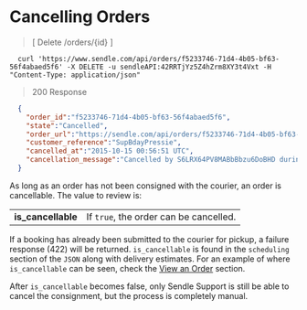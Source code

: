 # Cancelling Orders

> [ Delete /orders/{id} ]

```shell
  curl 'https://www.sendle.com/api/orders/f5233746-71d4-4b05-bf63-56f4abaed5f6' -X DELETE -u sendleAPI:42RRTjYz5Z4hZrm8XY3t4Vxt -H "Content-Type: application/json"
```

> 200 Response

```json
  {
    "order_id":"f5233746-71d4-4b05-bf63-56f4abaed5f6",
    "state":"Cancelled",
    "order_url":"https://sendle.com/api/orders/f5233746-71d4-4b05-bf63-56f4abaed5f6",
    "customer_reference":"SupBdayPressie",
    "cancelled_at":"2015-10-15 00:56:51 UTC",
    "cancellation_message":"Cancelled by S6LRX64PV8MABbBbzu6DoBHD during picking up"
  }
```

As long as an order has not been consigned with the courier, an order is cancellable. The value to review is:

| | |
|--:|:--|
**is_cancellable** | If `true`, the order can be cancelled.

If a booking has already been submitted to the courier for pickup, a failure response (422) will be returned. `is_cancellable` is found in the `scheduling` section of the `JSON` along with delivery estimates. For an example of where `is_cancellable` can be seen, check the [View an Order](#view-an-order) section.

<aside class='warning'>After <code>is_cancellable</code> becomes false, only Sendle Support is still be able to cancel the consignment, but the process is completely manual.</aside>
